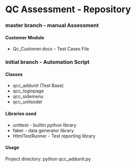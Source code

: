# QC Assessment - Repository

### master branch - manual Assessment
#### Customer Module
  - Qc_Customer.docx - Test Cases File

### initial branch - Automation Script 
#### Classes
  - qcc_addunit (Test Base) 
  - qcc_loginpage
  - qcc_sidemenu
  - qcc_unitsodel 

#### Libraries used
  - unittest - builtin python library
  - faker - data generator library
  - HtmlTestRunner - Test reporting library

#### Usage
  Project directory: python qcc_addunit.py


